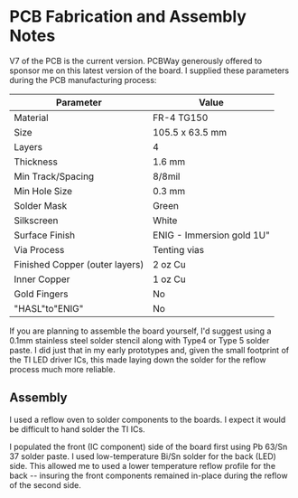 # PCB Fabrication and Assembly Notes

V7 of the PCB is the current version.  PCBWay generously offered to sponsor me on this latest version of the board. I supplied these parameters during the PCB manufacturing process:

| Parameter | Value |
|-----------|-------|
| Material	| FR-4 TG150 |
| Size	| 105.5 x 63.5 mm |
| Layers |	4 |
| Thickness	| 1.6 mm	|
| Min Track/Spacing	| 8/8mil |
| Min Hole Size	 | 0.3 mm	 |
| Solder Mask	| Green	|
| Silkscreen	| White |
| Surface Finish |	ENIG - Immersion gold 1U"
| Via Process	| Tenting vias |
| Finished Copper	(outer layers) | 2 oz Cu |
| Inner Copper	| 1 oz Cu |	
| Gold Fingers	| No	|
| "HASL"to"ENIG" |	No |


If you are planning to assemble the board yourself, I'd suggest using a 0.1mm stainless steel solder stencil along with Type4 or Type 5 solder paste.  I did just that in my early prototypes and, given the small footprint of the TI LED driver ICs, this made laying down the solder for the reflow process much more reliable.

## Assembly

I used a reflow oven to solder components to the boards. I expect it would be difficult to hand solder the TI ICs. 

I populated the front (IC component) side of the board first using Pb 63/Sn 37 solder paste. I used low-temperature Bi/Sn solder for the back (LED) side.  This allowed me to used a lower temperature reflow profile for the back -- insuring the front components remained in-place during the reflow of the second side.